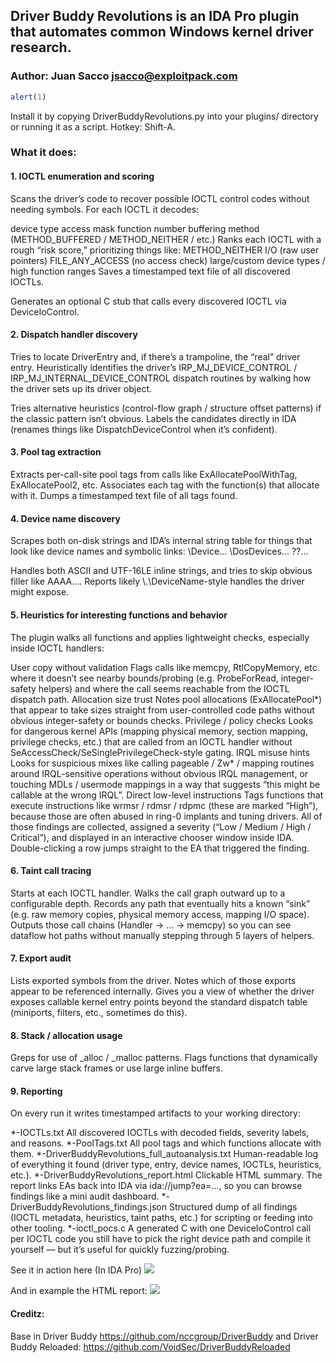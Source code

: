 ## Driver Buddy Revolutions is an IDA Pro plugin that automates common Windows kernel driver research. 
### Author: Juan Sacco <jsacco@exploitpack.com>

```js
alert(1)
```
Install it by copying DriverBuddyRevolutions.py into your plugins/ directory or running it as a script. 
Hotkey: Shift-A.

### What it does:
#### 1. IOCTL enumeration and scoring

Scans the driver’s code to recover possible IOCTL control codes without needing symbols.
For each IOCTL it decodes:

device type
access mask
function number
buffering method (METHOD_BUFFERED / METHOD_NEITHER / etc.)
Ranks each IOCTL with a rough “risk score,” prioritizing things like:
METHOD_NEITHER I/O (raw user pointers)
FILE_ANY_ACCESS (no access check)
large/custom device types / high function ranges
Saves a timestamped text file of all discovered IOCTLs.

Generates an optional C stub that calls every discovered IOCTL via DeviceIoControl.

#### 2. Dispatch handler discovery

Tries to locate DriverEntry and, if there’s a trampoline, the “real” driver entry.
Heuristically identifies the driver’s IRP_MJ_DEVICE_CONTROL / IRP_MJ_INTERNAL_DEVICE_CONTROL dispatch routines by walking how the driver sets up its driver object.

Tries alternative heuristics (control-flow graph / structure offset patterns) if the classic pattern isn’t obvious.
Labels the candidates directly in IDA (renames things like DispatchDeviceControl when it’s confident).

#### 3. Pool tag extraction

Extracts per-call-site pool tags from calls like ExAllocatePoolWithTag, ExAllocatePool2, etc.
Associates each tag with the function(s) that allocate with it.
Dumps a timestamped text file of all tags found.

#### 4. Device name discovery

Scrapes both on-disk strings and IDA’s internal string table for things that look like device names and symbolic links:
\Device\...
\DosDevices\...
\??\...

Handles both ASCII and UTF-16LE inline strings, and tries to skip obvious filler like AAAA....
Reports likely \\.\DeviceName-style handles the driver might expose.

#### 5. Heuristics for interesting functions and behavior

The plugin walks all functions and applies lightweight checks, especially inside IOCTL handlers:

User copy without validation
Flags calls like memcpy, RtlCopyMemory, etc. where it doesn’t see nearby bounds/probing (e.g. ProbeForRead, integer-safety helpers) and where the call seems reachable from the IOCTL dispatch path.
Allocation size trust
Notes pool allocations (ExAllocatePool*) that appear to take sizes straight from user-controlled code paths without obvious integer-safety or bounds checks.
Privilege / policy checks
Looks for dangerous kernel APIs (mapping physical memory, section mapping, privilege checks, etc.) that are called from an IOCTL handler without SeAccessCheck/SeSinglePrivilegeCheck-style gating.
IRQL misuse hints
Looks for suspicious mixes like calling pageable / Zw* / mapping routines around IRQL-sensitive operations without obvious IRQL management, or touching MDLs / usermode mappings in a way that suggests “this might be callable at the wrong IRQL”.
Direct low-level instructions
Tags functions that execute instructions like wrmsr / rdmsr / rdpmc (these are marked “High”), because those are often abused in ring-0 implants and tuning drivers.
All of those findings are collected, assigned a severity (“Low / Medium / High / Critical”), and displayed in an interactive chooser window inside IDA. Double-clicking a row jumps straight to the EA that triggered the finding.

#### 6. Taint call tracing

Starts at each IOCTL handler.
Walks the call graph outward up to a configurable depth.
Records any path that eventually hits a known “sink” (e.g. raw memory copies, physical memory access, mapping I/O space).
Outputs those call chains (Handler → … → memcpy) so you can see dataflow hot paths without manually stepping through 5 layers of helpers.

#### 7. Export audit

Lists exported symbols from the driver.
Notes which of those exports appear to be referenced internally.
Gives you a view of whether the driver exposes callable kernel entry points beyond the standard dispatch table (miniports, filters, etc., sometimes do this).

#### 8. Stack / allocation usage

Greps for use of _alloc / _malloc patterns.
Flags functions that dynamically carve large stack frames or use large inline buffers.

#### 9. Reporting

On every run it writes timestamped artifacts to your working directory:

*-IOCTLs.txt
All discovered IOCTLs with decoded fields, severity labels, and reasons.
*-PoolTags.txt
All pool tags and which functions allocate with them.
*-DriverBuddyRevolutions_full_autoanalysis.txt
Human-readable log of everything it found (driver type, entry, device names, IOCTLs, heuristics, etc.).
*-DriverBuddyRevolutions_report.html
Clickable HTML summary. The report links EAs back into IDA via ida://jump?ea=..., so you can browse findings like a mini audit dashboard.
*-DriverBuddyRevolutions_findings.json
Structured dump of all findings (IOCTL metadata, heuristics, taint paths, etc.) for scripting or feeding into other tooling.
*-ioctl_pocs.c
A generated C with one DeviceIoControl call per IOCTL code you still have to pick the right device path and compile it yourself — but it’s useful for quickly fuzzing/probing.

See it in action here (In IDA Pro)
<img src="https://i.imgur.com/U2ULhwD.png">

And in example the HTML report:
<img src="https://i.imgur.com/Hsx54Xn.png">


#### Creditz:
Base in Driver Buddy https://github.com/nccgroup/DriverBuddy and Driver Buddy Reloaded: https://github.com/VoidSec/DriverBuddyReloaded
